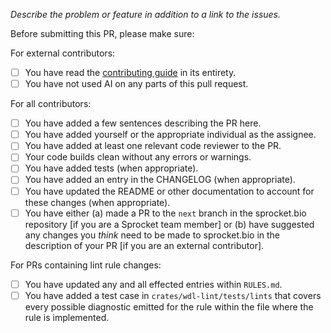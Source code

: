 _Describe the problem or feature in addition to a link to the issues._

Before submitting this PR, please make sure:

For external contributors:

- [ ] You have read the [contributing guide](https://github.com/stjude-rust-labs/sprocket/blob/main/CONTRIBUTING.md) in its entirety.
- [ ] You have not used AI on any parts of this pull request.

For all contributors:

- [ ] You have added a few sentences describing the PR here.
- [ ] You have added yourself or the appropriate individual as the assignee.
- [ ] You have added at least one relevant code reviewer to the PR.
- [ ] Your code builds clean without any errors or warnings.
- [ ] You have added tests (when appropriate).
- [ ] You have added an entry in the CHANGELOG (when appropriate).
- [ ] You have updated the README or other documentation to account for these changes (when appropriate).
- [ ] You have either (a) made a PR to the `next` branch in the sprocket.bio repository [if you are a Sprocket team member] or (b) have suggested any changes you _think_ need to be made to sprocket.bio in the description of your PR [if you are an external contributor].

For PRs containing lint rule changes:

- [ ] You have updated any and all effected entries within `RULES.md`.
- [ ] You have added a test case in `crates/wdl-lint/tests/lints` that covers every
      possible diagnostic emitted for the rule within the file where the rule
      is implemented.
